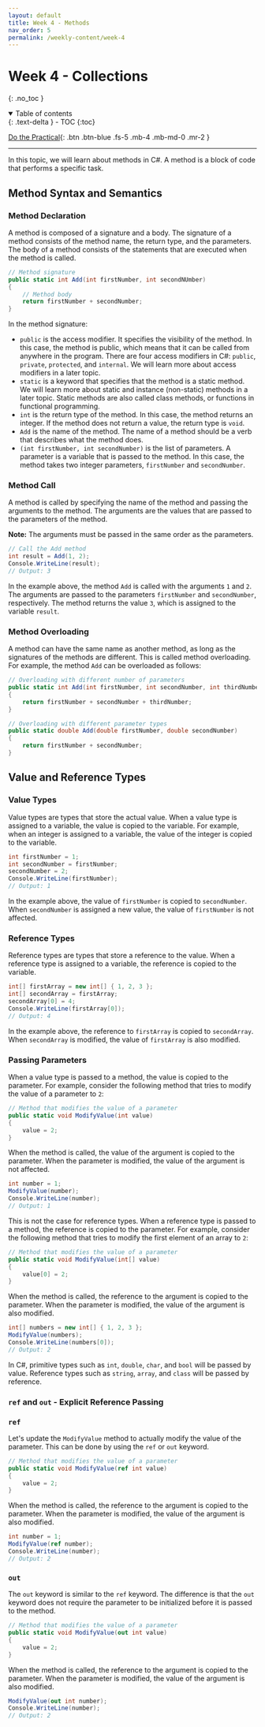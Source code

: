 ```yaml
---
layout: default
title: Week 4 - Methods
nav_order: 5
permalink: /weekly-content/week-4
---
```


# Week 4 - Collections
{: .no_toc }

<details open markdown="block">
  <summary>
    Table of contents
  </summary>
  {: .text-delta }
- TOC
{:toc}
</details>

[Do the Practical](../practicals/week-4){: .btn .btn-blue .fs-5 .mb-4 .mb-md-0 .mr-2 }

---

In this topic, we will learn about methods in C#. A method is a block of code that performs a specific task.

## Method Syntax and Semantics

### Method Declaration

A method is composed of a signature and a body. The signature of a method consists of the method name, the return type, and the parameters. The body of a method consists of the statements that are executed when the method is called.

```csharp
// Method signature
public static int Add(int firstNumber, int secondNUmber)
{
    // Method body
    return firstNumber + secondNumber;
}
```

In the method signature:
- `public` is the access modifier. It specifies the visibility of the method. In this case, the method is public, which means that it can be called from anywhere in the program. There are four access modifiers in C#: `public`, `private`, `protected`, and `internal`. We will learn more about access modifiers in a later topic.
- `static` is a keyword that specifies that the method is a static method. We will learn more about static and instance (non-static) methods in a later topic. Static methods are also called class methods, or functions in functional programming.
- `int` is the return type of the method. In this case, the method returns an integer. If the method does not return a value, the return type is `void`.
- `Add` is the name of the method. The name of a method should be a verb that describes what the method does.
- `(int firstNumber, int secondNumber)` is the list of parameters. A parameter is a variable that is passed to the method. In this case, the method takes two integer parameters, `firstNumber` and `secondNumber`.

### Method Call

A method is called by specifying the name of the method and passing the arguments to the method. The arguments are the values that are passed to the parameters of the method.

**Note:** The arguments must be passed in the same order as the parameters.

```csharp
// Call the Add method
int result = Add(1, 2);
Console.WriteLine(result);
// Output: 3
```

In the example above, the method `Add` is called with the arguments `1` and `2`. The arguments are passed to the parameters `firstNumber` and `secondNumber`, respectively. The method returns the value `3`, which is assigned to the variable `result`.

### Method Overloading

A method can have the same name as another method, as long as the signatures of the methods are different. This is called method overloading. For example, the method `Add` can be overloaded as follows:

```csharp
// Overloading with different number of parameters
public static int Add(int firstNumber, int secondNumber, int thirdNumber)
{
    return firstNumber + secondNumber + thirdNumber;
}

// Overloading with different parameter types
public static double Add(double firstNumber, double secondNumber)
{
    return firstNumber + secondNumber;
}

```

## Value and Reference Types

### Value Types

Value types are types that store the actual value. When a value type is assigned to a variable, the value is copied to the variable. For example, when an integer is assigned to a variable, the value of the integer is copied to the variable.

```csharp
int firstNumber = 1;
int secondNumber = firstNumber;
secondNumber = 2;
Console.WriteLine(firstNumber);
// Output: 1
```

In the example above, the value of `firstNumber` is copied to `secondNumber`. When `secondNumber` is assigned a new value, the value of `firstNumber` is not affected.

### Reference Types

Reference types are types that store a reference to the value. When a reference type is assigned to a variable, the reference is copied to the variable.

```csharp
int[] firstArray = new int[] { 1, 2, 3 };
int[] secondArray = firstArray;
secondArray[0] = 4;
Console.WriteLine(firstArray[0]);
// Output: 4
```

In the example above, the reference to `firstArray` is copied to `secondArray`. When `secondArray` is modified, the value of `firstArray` is also modified.

### Passing Parameters

When a value type is passed to a method, the value is copied to the parameter. For example, consider the following method that tries to modify the value of a parameter to `2`:

```csharp
// Method that modifies the value of a parameter
public static void ModifyValue(int value)
{
    value = 2;
}
```
  
When the method is called, the value of the argument is copied to the parameter. When the parameter is modified, the value of the argument is not affected.

```csharp
int number = 1;
ModifyValue(number);
Console.WriteLine(number);
// Output: 1
```

This is not the case for reference types. When a reference type is passed to a method, the reference is copied to the parameter. For example, consider the following method that tries to modify the first element of an array to `2`:

```csharp
// Method that modifies the value of a parameter
public static void ModifyValue(int[] value)
{
    value[0] = 2;
}
```

When the method is called, the reference to the argument is copied to the parameter. When the parameter is modified, the value of the argument is also modified.

```csharp
int[] numbers = new int[] { 1, 2, 3 };
ModifyValue(numbers);
Console.WriteLine(numbers[0]);
// Output: 2
```

In C#, primitive types such as `int`, `double`, `char`, and `bool` will be passed by value. Reference types such as `string`, `array`, and `class` will be passed by reference.

### `ref` and `out` - Explicit Reference Passing

### `ref`

Let's update the `ModifyValue` method to actually modify the value of the parameter. This can be done by using the `ref` or `out` keyword.

```csharp
// Method that modifies the value of a parameter
public static void ModifyValue(ref int value)
{
    value = 2;
}
```

When the method is called, the reference to the argument is copied to the parameter. When the parameter is modified, the value of the argument is also modified.

```csharp
int number = 1;
ModifyValue(ref number);
Console.WriteLine(number);
// Output: 2
```

### `out`

The `out` keyword is similar to the `ref` keyword. The difference is that the `out` keyword does not require the parameter to be initialized before it is passed to the method.

```csharp
// Method that modifies the value of a parameter
public static void ModifyValue(out int value)
{
    value = 2;
}
```

When the method is called, the reference to the argument is copied to the parameter. When the parameter is modified, the value of the argument is also modified.

```csharp
ModifyValue(out int number);
Console.WriteLine(number);
// Output: 2
```

